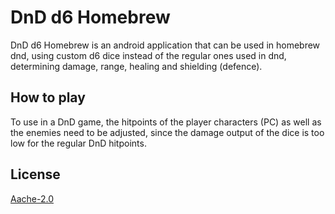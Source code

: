 # DnD d6 Homebrew
DnD d6 Homebrew is an android application that can be used in homebrew dnd, using custom d6 dice instead of the regular
ones used in dnd, determining damage, range, healing and shielding (defence). 

## How to play
To use in a DnD game, the hitpoints of the player characters (PC) as well as the enemies 
need to be adjusted, since the damage output of the dice is too low for the regular DnD hitpoints.

## License
[Aache-2.0](https://choosealicense.com/licenses/apache-2.0/)
